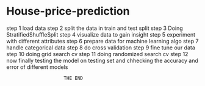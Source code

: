 # House-price-prediction
step 1  load data 
step 2  split the data in train and test split
step 3  Doing    StratifiedShuffleSplit
step 4  visualize data to gain insight
step 5 experiment with different attributes
step 6 prepare data for machine learning algo
step 7 handle categorical data 
step 8 do cross validation
step 9 fine tune our data
step 10 doing grid search cv
step 11 doing randomized search cv
step 12 now finally testing the model on testing set and chhecking the accuracy and error of different models

                         THE END

